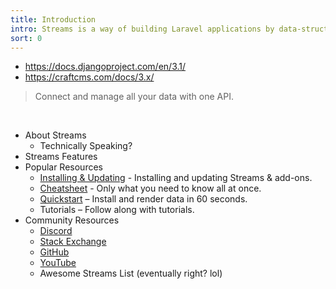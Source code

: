 ```yaml
---
title: Introduction
intro: Streams is a way of building Laravel applications by data-structure.
sort: 0
---
```


- https://docs.djangoproject.com/en/3.1/
- https://craftcms.com/docs/3.x/

> Connect and manage all your data with one API.

<br>

- About Streams
    - Technically Speaking?
- Streams Features
- Popular Resources
    - [Installing & Updating](installation) - Installing and updating Streams & add-ons.
    - [Cheatsheet](cheatsheet) - Only what you need to know all at once.
    - [Quickstart](quickstart) – Install and render data in 60 seconds.
    - Tutorials – Follow along with tutorials.
- Community Resources
    - [Discord](https://discord.gg/vhz8NZC)
    - [Stack Exchange](https://stackoverflow.com/search?q=laravel+streams)
    - [GitHub](https://github.com/anomalylabs)
    - [YouTube](https://www.youtube.com/user/AIWebSystems)
    - Awesome Streams List (eventually right? lol)
